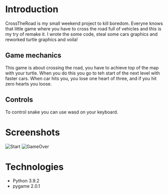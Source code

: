 Introduction
============
CrossTheRoad is my small weekend project to kill boredom. Everyne knows that little game where you have to cross the road full of vehicles and this is my try
of remake it. I wrote the some code, steal some cars graphics and reworked turtle graphics and voila! 

Game mechanics
-------------
This game is about crossing the road, you have to achieve top of the map with your turtle. When you do this you go to teh start of the next level
with faster cars. When car hits you, you lose one heart of three, and if you hit zero hearts you loose.

Controls
-------------
To control snake you can use wasd on your keyboard.

Screenshots
===========
![Start](https://media.giphy.com/media/Hb1mjlqt0S9w3aowES/giphy.gif) ![GameOver](https://media.giphy.com/media/dnmqlbYLhdDN5diXsj/giphy.gif)

Technologies
===========
* Python 3.9.2
* pygame 2.0.1